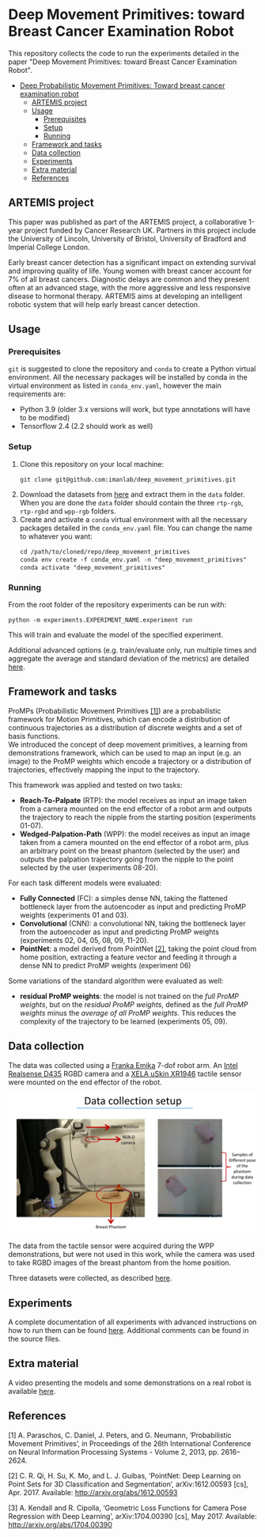 # Deep Movement Primitives: toward Breast Cancer Examination Robot

This repository collects the code to run the experiments detailed in the paper "Deep Movement Primitives: toward Breast Cancer Examination Robot".

- [Deep Probabilistic Movement Primitives: Toward breast cancer examination robot](#deep-probabilistic-movement-primitives-toward-breast-cancer-examination-robot)
  - [ARTEMIS project](#artemis-project)
  - [Usage](#usage)
    - [Prerequisites](#prerequisites)
    - [Setup](#setup)
    - [Running](#running)
  - [Framework and tasks](#framework-and-tasks)
  - [Data collection](#data-collection)
  - [Experiments](#experiments)
  - [Extra material](#extra-material)
  - [References](#references)

## ARTEMIS project

This paper was published as part of the ARTEMIS project, a collaborative 1-year project funded by Cancer Research UK. Partners in this project include the University of Lincoln, University of Bristol, University of Bradford and Imperial College London.

Early breast cancer detection has a significant impact on extending survival and improving quality of life. Young women with breast cancer account for 7% of all breast cancers. Diagnostic delays are common and they present often at an advanced stage, with the more aggressive and less responsive disease to hormonal therapy. ARTEMIS aims at developing an intelligent robotic system that will help early breast cancer detection.

## Usage

### Prerequisites

`git` is suggested to clone the repository and `conda` to create a Python virtual environment. All the necessary packages will be installed by conda in the virtual environment as listed in `conda_env.yaml`, however the main requirements are:

- Python 3.9 (older 3.x versions will work, but type annotations will have to be modified)
- Tensorflow 2.4 (2.2 should work as well)

### Setup

1. Clone this repository on your local machine:
   ```
   git clone git@github.com:imanlab/deep_movement_primitives.git
   ```
2. Download the datasets from [here]() and extract them in the `data` folder. When you are done the `data` folder should contain the three `rtp-rgb`, `rtp-rgbd` and `wpp-rgb` folders. 
   <!-- TODO: add link to donwload the datasets. -->
3. Create and activate a `conda` virtual environment with all the necessary packages detailed in the `conda_env.yaml` file. You can change the name to whatever you want:
   ```
   cd /path/to/cloned/repo/deep_movement_primitives
   conda env create -f conda_env.yaml -n "deep_movement_primitives"
   conda activate "deep_movement_primitives"
   ```

### Running

From the root folder of the repository experiments can be run with:

```
python -m experiments.EXPERIMENT_NAME.experiment run
```

This will train and evaluate the model of the specified experiment.

Additional advanced options (e.g. train/evaluate only, run multiple times and aggregate the average and standard deviation of the metrics) are detailed [here](docs/experiments.md).

## Framework and tasks

ProMPs (Probabilistic Movement Primitives [[1]](#ref-1)) are a probabilistic framework for Motion Primitives, which can encode a distribution of continuous trajectories as a distribution of discrete weights and a set of basis functions.  
We introduced the concept of deep movement primitives, a learning from demonstrations framework, which can be used to map an input (e.g. an image) to the ProMP weights which encode a trajectory or a distribution of trajectories, effectively mapping the input to the trajectory.

This framework was applied and tested on two tasks:

- **Reach-To-Palpate** (RTP): the model receives as input an image taken from a camera mounted on the end effector of a robot arm and outputs the trajectory to reach the nipple from the starting position (experiments 01-07).
- **Wedged-Palpation-Path** (WPP): the model receives as input an image taken from a camera mounted on the end effector of a robot arm, plus an arbitrary point on the breast phantom (selected by the user) and outputs the palpation trajectory going from the nipple to the point selected by the user (experiments 08-20).

For each task different models were evaluated:

 - **Fully Connected** (FC): a simples dense NN, taking the flattened bottleneck layer from the autoencoder as input and predicting ProMP weights (experiments 01 and 03).
 - **Convolutional** (CNN): a convolutional NN, taking the bottleneck layer from the autoencoder as input and predicting ProMP weights (experiments 02, 04, 05, 08, 09, 11-20).
 - **PointNet**: a model derived from PointNet [[2]](#ref-2), taking the point cloud from home position, extracting a feature vector and feeding it through a dense NN to predict ProMP weights (experiment 06)
 
Some variations of the standard algorithm were evaluated as well:

 - **residual ProMP weights**: the model is not trained on the *full ProMP weights*, but on the *residual ProMP weights*, defined as the *full ProMP weights* minus the *average of all ProMP weights*. This reduces the complexity of the trajectory to be learned (experiments 05, 09).

## Data collection

The data was collected using a [Franka Emika](https://www.franka.de/robot-system) 7-dof robot arm. An [Intel Realsense D435](https://www.intelrealsense.com/depth-camera-d435/) RGBD camera and a [XELA uSkin XR1946](https://xelarobotics.com/xr1946) tactile sensor were mounted on the end effector of the robot.

![Experimental setup](docs/img/experimental_setup.png)

The data from the tactile sensor were acquired during the WPP demonstrations, but were not used in this work, while the camera was used to take RGBD images of the breast phantom from the home position.

Three datasets were collected, as described [here](docs/datasets.md).

## Experiments

A complete documentation of all experiments with advanced instructions on how to run them can be found [here](docs/experiments.md). Additional comments can be found in the source files.

## Extra material

A video presenting the models and some demonstrations on a real robot is available [here](). <!-- TODO: Add link to video demonstration. -->

## References

<a id="ref-1">[1]</a> A. Paraschos, C. Daniel, J. Peters, and G. Neumann, ‘Probabilistic Movement Primitives’, in Proceedings of the 26th International Conference on Neural Information Processing Systems - Volume 2, 2013, pp. 2616–2624.

<a id="ref-2">[2]</a> C. R. Qi, H. Su, K. Mo, and L. J. Guibas, ‘PointNet: Deep Learning on Point Sets for 3D Classification and Segmentation’, arXiv:1612.00593 [cs], Apr. 2017. Available: http://arxiv.org/abs/1612.00593

<a id="ref-3">[3]</a> A. Kendall and R. Cipolla, ‘Geometric Loss Functions for Camera Pose Regression with Deep Learning’, arXiv:1704.00390 [cs], May 2017. Available: http://arxiv.org/abs/1704.00390
